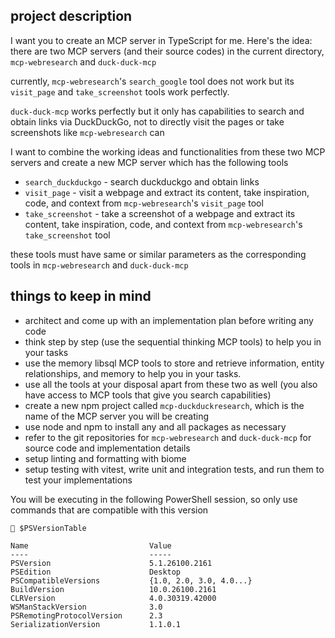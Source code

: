 ## project description

I want you to create an MCP server in TypeScript for me. Here's the idea: there are two MCP servers (and their source codes) in the current directory, `mcp-webresearch` and `duck-duck-mcp`

currently, `mcp-webresearch`'s `search_google` tool does not work but its `visit_page` and `take_screenshot` tools work perfectly.

`duck-duck-mcp` works perfectly but it only has capabilities to search and obtain links via DuckDuckGo, not to directly visit the pages or take screenshots like `mcp-webresearch` can

I want to combine the working ideas and functionalities from these two MCP servers and create a new MCP server which has the following tools

- `search_duckduckgo` - search duckduckgo and obtain links
- `visit_page` - visit a webpage and extract its content, take inspiration, code, and context from `mcp-webresearch`'s `visit_page` tool
- `take_screenshot` - take a screenshot of a webpage and extract its content, take inspiration, code, and context from `mcp-webresearch`'s `take_screenshot` tool

these tools must have same or similar parameters as the corresponding tools in `mcp-webresearch` and `duck-duck-mcp`

## things to keep in mind

- architect and come up with an implementation plan before writing any code
- think step by step (use the sequential thinking MCP tools) to help you in your tasks
- use the memory libsql MCP tools to store and retrieve information, entity relationships, and memory to help you in your tasks.
- use all the tools at your disposal apart from these two as well (you also have access to MCP tools that give you search capabilities)
- create a new npm project called `mcp-duckduckresearch`, which is the name of the MCP server you will be creating
- use node and npm to install any and all packages as necessary
- refer to the git repositories for `mcp-webresearch` and `duck-duck-mcp` for source code and implementation details
- setup linting and formatting with biome
- setup testing with vitest, write unit and integration tests, and run them to test your implementations

You will be executing in the following PowerShell session, so only use commands that are compatible with this version

```
 $PSVersionTable                                                                          
                                                                                           
Name                           Value                                                       
----                           -----                                                       
PSVersion                      5.1.26100.2161
PSEdition                      Desktop
PSCompatibleVersions           {1.0, 2.0, 3.0, 4.0...}
BuildVersion                   10.0.26100.2161
CLRVersion                     4.0.30319.42000
WSManStackVersion              3.0
PSRemotingProtocolVersion      2.3
SerializationVersion           1.1.0.1
```